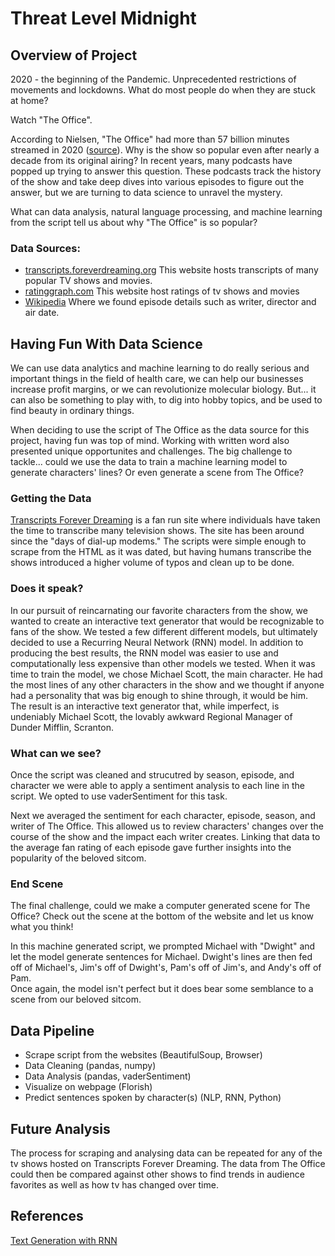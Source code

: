 
# Threat Level Midnight

## Overview of Project
2020 - the beginning of the Pandemic. Unprecedented restrictions of movements and lockdowns. What do most people do when they are stuck at home? 

Watch "The Office". 

According to Nielsen, "The Office" had more than 57 billion minutes streamed in 2020 ([source](https://www.nielsen.com/us/en/insights/article/2021/tops-of-2020-nielsen-streaming-unwrapped/)). Why is the show so popular even after nearly a decade from its original airing? In recent years, many podcasts have popped up trying to answer this question. These podcasts track the history of the show and take deep dives into various episodes to figure out the answer, but we are turning to data science to unravel the mystery.

What can data analysis, natural language processing, and machine learning from the script tell us about why "The Office" is so popular?

### Data Sources: 
- [transcripts.foreverdreaming.org](https://transcripts.foreverdreaming.org/viewtopic.php?f=574&t=25301&sid=55341a4d23dec85533d960b6ff9edc2a)
This website hosts transcripts of many popular TV shows and movies.
- [ratinggraph.com](https://www.ratingraph.com/tv-shows/the-office-ratings-17546/#episodes) This website host ratings of tv shows and movies 
- [Wikipedia](https://en.wikipedia.org/wiki/The_Office_(American_TV_series)) Where we found episode details such as writer, director and air date.

<!-- ### Questions to Answer:
1) Who are the characters of "The Office"?   
2) Which character had the most lines throughout the show?
3) What was each character's overall sentiment throughout the show?   
4) Can we generate text for one or more characters with NLP Machine Learning? -->

## Having Fun With Data Science 

We can use data analytics and machine learning to do really serious and important things in the field of health care, we can help our businesses increase profit margins, or we can revolutionize molecular biology. But... it can also be something to play with, to dig into hobby topics, and be used to find beauty in ordinary things. 


When deciding to use the script of The Office as the data source for this project, having fun was top of mind. Working with written word also presented unique opportunites and challenges. The big challenge to tackle... could we use the data to train a machine learning model to generate characters' lines? Or even generate a scene from The Office?


### Getting the Data
[Transcripts Forever Dreaming](https://transcripts.foreverdreaming.org/about/) is a fan run site where individuals have taken the time to transcribe many television shows. The site has been around since the "days of dial-up modems." The scripts were simple enough to scrape from the HTML as it was dated, but having humans transcribe the shows introduced a higher volume of typos and clean up to be done. 


### Does it speak?
In our pursuit of reincarnating our favorite characters from the show, we wanted to create an interactive text generator that would be recognizable to fans of the show. We tested a few different different models, but ultimately decided to use a Recurring Neural Network (RNN) model. In addition to producing the best results, the RNN model was easier to use and computationally less expensive than other models we tested. When it was time to train the model, we chose Michael Scott, the main character. He had the most lines of any other characters in the show and we thought if anyone had a personality that was big enough to shine through, it would be him. The result is an interactive text generator that, while imperfect, is undeniably Michael Scott, the lovably awkward Regional Manager of Dunder Mifflin, Scranton.

### What can we see? 
Once the script was cleaned and strucutred by season, episode, and character we were able to apply a sentiment analysis to each line in the script. We opted to use vaderSentiment for this task. 

Next we averaged the sentiment for each character, episode, season, and writer of The Office. This allowed us to review characters' changes over the course of the show and the impact each writer creates. Linking that data to the average fan rating of each episode gave further insights into the popularity of the beloved sitcom.

### End Scene 
The final challenge, could we make a computer generated scene for The Office? Check out the scene at the bottom of the website and let us know what you think! 

 In this machine generated script, we prompted Michael with "Dwight" and let the model generate
                        sentences for Michael. Dwight's lines are then fed off of Michael's, Jim's off of Dwight's,
                        Pam's off of Jim's, and Andy's off of Pam.
                        <br> Once again, the model isn't perfect but it does bear some semblance to a scene from our
                        beloved sitcom.

## Data Pipeline
- Scrape script from the websites (BeautifulSoup, Browser)
- Data Cleaning (pandas, numpy)
- Data Analysis (pandas, vaderSentiment)
- Visualize on webpage (Florish)
- Predict sentences spoken by character(s) (NLP, RNN, Python)

## Future Analysis 
The process for scraping and analysing data can be repeated for any of the tv shows hosted on Transcripts Forever Dreaming. The data from The Office could then be compared against other shows to find trends in audience favorites as well as how tv has changed over time.

## References
[Text Generation with RNN](https://www.tensorflow.org/text/tutorials/text_generation)

